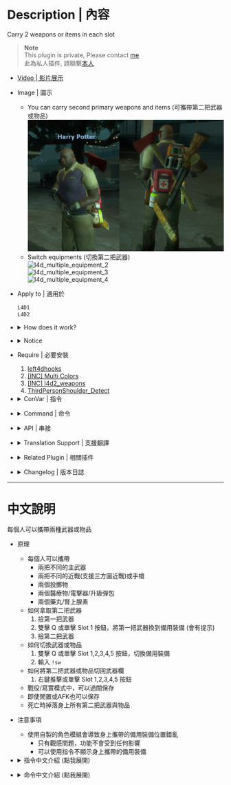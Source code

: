 # Description | 內容
Carry 2 weapons or items in each slot

> __Note__ <br/>
This plugin is private, Please contact [me](https://github.com/fbef0102/Game-Private_Plugin#私人插件列表-private-plugins-list)<br/>
此為私人插件, 請聯繫[本人](https://github.com/fbef0102/Game-Private_Plugin#私人插件列表-private-plugins-list)

* [Video | 影片展示](https://youtu.be/c5alhdER2Dc)

* Image | 圖示
	* You can carry second primary weapons and items (可攜帶第二把武器或物品)
    <br/>![l4d_multiple_equipment_1](image/l4d_multiple_equipment_1.jpg)
    * Switch equipments (切換第二把武器)
    <br/>![l4d_multiple_equipment_2](image/l4d_multiple_equipment_2.gif)
    <br/>![l4d_multiple_equipment_3](image/l4d_multiple_equipment_3.gif)
    <br/>![l4d_multiple_equipment_4](image/l4d_multiple_equipment_4.gif)

* Apply to | 適用於
    ```
    L4D1
    L4D2
    ```

* <details><summary>How does it work?</summary>

    * Everyone can carry
        * 2 different primary weapons
        * 2 different melee weapons (Support Custom Melee) or pistols
        * 2 thorwable items
        * 2 kits/defibrillators/upgradepacks
        * 2 pills/adrenalines
    * How to take second equipments:
        1. Take first weapn
        2. Double Press Q or Single Press slot 1 to switch first weapon into backup (There will be a message)
        3. Take second weapon
    * How to switch equipments:
        1. Double Press Q + Single Press slot 1,2,3,4,5 to switch equipments
        2. typ ```!sw```
    * How to restore item:
        1. Press 1,2,3,4,5 or shove.
    * Can save to next stage in coop/realism
    * Can save if player idle or afk
    * Drop all equipments when player is dead
</details>

* <details><summary>Notice</summary>

    * If player using character mods, the position of equipment will mess up on the body
        * Just a visual issue, the functionality won't be affected
        * Can set cvar to not display extra item equipment 
</details>

* Require | 必要安裝
    1. [left4dhooks](https://forums.alliedmods.net/showthread.php?t=321696)
    2. [[INC] Multi Colors](https://github.com/fbef0102/L4D1_2-Plugins/releases/tag/Multi-Colors)
    3. [[INC] l4d2_weapons](/L4D_插件/Require_檔案/scripting/include/l4d2_weapons.inc)
    4. [ThirdPersonShoulder_Detect](https://forums.alliedmods.net/showthread.php?p=2529779)

* <details><summary>ConVar | 指令</summary>

	* cfg/sourcemod/l4d_multiple_equipment.cfg
		```php
        // 0=Plugin off, 1=Plugin on.
        l4d_multiple_equipment_enable "1"

        // (Primary Weapon), 0=Disable, 1=Enable
        l4d_multiple_equipment_slot0_enable "1"

        // (Melee/Pistol), 0=Disable, 1=Enable
        l4d_multiple_equipment_slot1_enable "0"

        // (Throwable Item), 0=Disable, 1=Enable
        l4d_multiple_equipment_slot2_enable "1"

        // (Slots 4 Medkit/Defibrillator/Upgrade Pack), 0=Disable, 1=Enable
        l4d_multiple_equipment_slot3_enable "1"

        // (Slots 5 Pills/Adrenaline), 0=Disable, 1=Enable
        l4d_multiple_equipment_slot4_enable "1"

        // 1=Allow pick up same primary weapons (0=Not Allow)
        l4d_multiple_equipment_slot0_same "0"

        // (L4D2 only) 1=Allow pick up same melee/pistol weapons (0=Not Allow)
        l4d_multiple_equipment_slot1_same "0"

        // 1=Allow pick up same throwable items (0=Not Allow)
        l4d_multiple_equipment_slot2_same "1"

        // (L4D2 only) 1=Allow pick up same medkit/fefibrillator/upgrade pack items (0=Not Allow)
        l4d_multiple_equipment_slot3_same "1"

        // (L4D2 only) 1=Allow pick up same pill/adrenaline items (0=Not Allow)
        l4d_multiple_equipment_slot4_same "1"

        // How to switch equipments, 0=Single Press slot 1,2,3,4,5, 1=Double Press Q + Single Press slot 1,2,3,4,5
        l4d_multiple_equipment_switch_mode "1"

        // If 1, player can type !sw to switch equipments
        l4d_multiple_equipment_switch_cmd "1"

        // If 1, lock primary gun shoot when reaching 0 ammo (For the convenience to switch weapons)
        l4d_multiple_equipment_ammo_lock "1"

        // Players with these flags have access to switch equipments and carry 2 weapons or items in each slot. (Empty = Everyone, -1: Nobody)
        l4d_multiple_equipment_access_flag ""

        // If 1, Display Extra Item Equipment on the survivor
        l4d_multiple_equipment_view "1"

        // If 1, Enable AFK Save
        l4d_multiple_equipment_afk_save "1"

        // If 1, Player drops all second equipments and second items when die
        l4d_multiple_equipment_death_drop "1"

        // Show 'switch_mode' message to players entering survivor, 0=Off, 1=Chatbox, 2=Hint
        l4d_multiple_equipment_mode_notify "2"

        // Show 'switch_cmd' message to players entering survivor, 0=Off, 1=Chatbox, 2=Hint
        l4d_multiple_equipment_cmd_notify "1"
		```
</details>

* <details><summary>Command | 命令</summary>
    
    * **Switch equipments**
		```php
        sm_switchweapons
        sm_sw
		```
</details>

* <details><summary>API | 串接</summary>

    * [l4d_multiple_equipment.inc](scripting\include\l4d_multiple_equipment.inc)
        ```php
        library name: l4d_multiple_equipment
        ```
</details>

* <details><summary>Translation Support | 支援翻譯</summary>

	```
	English
	繁體中文
	简体中文
	```
</details>

* <details><summary>Related Plugin | 相關插件</summary>

    1. [l4d_weapon_limits](/L4D_插件/Weapons_武器/l4d_weapon_limits): Restrict weapons individually or together
        * 限制每個武器可以拿取的數量，超過就不能拿取
    2. [l4d2_melee_durability](/L4D_插件/Real_Realism_真寫實模式/l4d2_melee_durability): Every melee weapons have durability, once run out durability, the melee weapon will be removed
        * 每個近戰武器都有耐久值，揮砍殭屍會消耗耐力，當耐久值耗盡時移除近戰武器
</details>

* <details><summary>Changelog | 版本日誌</summary>

    * v2.1h (2025-1-15)
        * Fixed m60 or grenade launcher disappear

    * v2.0h (2024-7-9)
        * Add back primary weapon ammo lock
        * Compatibility with [l4d2_melee_durability](/L4D_插件/Real_Realism_真寫實模式/l4d2_melee_durability) v1.3 or above
        * Update Cvars

    * v1.9h (2024-6-18)
        * Remove primary weapon ammo lock

    * v1.8h (2024-6-8)
        * Fixed errors in l4d1
        * Add access flag
        * Update cvars

    * v1.7h (2024-5-2)
        * Detect dual pistol pickup

    * v1.6h (2024-3-29)
        * Fixed desert rifle not working

    * v1.5h (2024-1-22)
        * Fixed second weapon ammo is zero

    * v1.4h (2024-1-17)
        * Optimize code and improve performance
        * Player drops all second equipments and second items when die
        * Updata cvars

    * v1.3h (2023-12-18)
        * Fixed empty primary weapons can't now switch equipment

    * v1.2h (2023-12-13)
        * Add cvars to control if players can pick up same weappons and items
        * Add API
        * Compatible with l4d_weapon_limits v2.2 or above by harry

    * v1.1h (2023-12-11)
        * Fixed Knife model
        * Support Custom Melee

    * v1.0h (2023-11-28)
		* Remake code, convert code to latest syntax
		* Fix warnings when compiling on SourceMod 1.11.
		* Optimize code and improve performance
		* Translation Support
        * Safely remove weapons and items to prevent crash
        * Fix memoery leak
        * Remove menu
        * Add Cmds and Cvars

    * v1.8
        * Original Plugin by [panxiaohai](https://forums.alliedmods.net/showthread.php?t=166580)
</details>

- - - -
# 中文說明
每個人可以攜帶兩種武器或物品

* 原理
    * 每個人可以攜帶
        * 兩把不同的主武器
        * 兩把不同的近戰(支援三方圖近戰)或手槍
        * 兩個投擲物
        * 兩個醫療物/電擊器/升級彈包
        * 兩個藥丸/腎上腺素
    * 如何拿取第二把武器
        1. 撿第一把武器
        2. 雙擊 Q 或單擊 Slot 1 按鈕，將第一把武器換到備用裝備 (會有提示)
        3. 撿第二把武器
    * 如何切換武器或物品
        1. 雙擊 Q 或單擊 Slot 1,2,3,4,5 按鈕，切換備用裝備
        2. 輸入 ```!sw```
    * 如何將第二把武器或物品切回武器欄
        1. 右鍵推擊或單擊 Slot 1,2,3,4,5 按鈕
    * 戰役/寫實模式中，可以過關保存
    * 即使閒置或AFK也可以保存
    * 死亡時掉落身上所有第二把武器與物品

* 注意事項
    * 使用自製的角色模組會導致身上攜帶的備用裝備位置錯亂
        * 只有觀感問題，功能不會受到任何影響
        * 可以使用指令不顯示身上攜帶的備用裝備

* <details><summary>指令中文介紹 (點我展開)</summary>

	* cfg/sourcemod/l4d_multiple_equipment.cfg
		```php
        // 0=關閉插件, 1=啟動插件
        l4d_multiple_equipment_enable "1"

        // (主武器 可攜帶兩把), 0=關閉, 1=啟用
        l4d_multiple_equipment_slot0_enable "1"

        // (近戰/手槍 可攜帶兩把), 0=關閉, 1=啟用
        l4d_multiple_equipment_slot1_enable "0"

        // (投擲物品 可攜帶兩瓶), 0=關閉, 1=啟用
        l4d_multiple_equipment_slot2_enable "1"

        // (Slots 4 醫療包/電擊器/升級彈包 可攜帶兩個), 0=關閉, 1=啟用
        l4d_multiple_equipment_slot3_enable "1"

        // (Slots 5 藥丸/腎上腺素 可攜帶兩個), 0=關閉, 1=啟用
        l4d_multiple_equipment_slot4_enable "1"

        // (可攜帶相同 主武器), 0=不可以, 1=可以
        l4d_multiple_equipment_slot0_same "0"

        // (限L4D2) (可攜帶相同 近戰/手槍),  0=不可以, 1=可以
        l4d_multiple_equipment_slot1_same "0"

        // (可攜帶相同 投擲物品),  0=不可以, 1=可以
        l4d_multiple_equipment_slot2_same "1"

        // (限L4D2) (可攜帶相同 醫療包/電擊器/升級彈包),  0=不可以, 1=可以
        l4d_multiple_equipment_slot3_same "1"

        // (限L4D2) (可攜帶相同 藥丸/腎上腺素),  0=不可以, 1=可以
        l4d_multiple_equipment_slot4_same "1"

        // 玩家如何切換裝備, 0=單擊 Slot 1,2,3,4,5 按鈕, 1=雙擊 Q 或單擊 Slot 1,2,3,4,5 按鈕
        l4d_multiple_equipment_switch_mode "1"

        // 為1時，玩家也可以輸入 !sw 切換裝備
        l4d_multiple_equipment_switch_cmd "1"

        // 為1時，主武器0彈藥時，會剩下最後一顆子彈並鎖住不能開槍 (為了方便切換主武器使用)
        l4d_multiple_equipment_ammo_lock "1"

        // 擁有這些權限的玩家，才可以輸入切換備用裝備與攜帶雙武器與物品 (留白 = 任何人都能, -1: 無人)
        l4d_multiple_equipment_access_flag ""

        // 為1時，玩家身上顯示額外攜帶的裝備 (裝飾用的)
        l4d_multiple_equipment_view "1"

        // 為1時，即使玩家閒置或AFK可以保存備用裝備
        l4d_multiple_equipment_afk_save "1"

        // 為1時，玩家死亡時掉出所有備用裝備的武器與物資
        l4d_multiple_equipment_death_drop "1"

        // 按鈕操作該如何顯示. (0: 不提示, 1: 聊天框, 2: 黑底白字框)
        l4d_multiple_equipment_mode_notify "2"

        // 指令操作該如何顯示. (0: 不提示, 1: 聊天框, 2: 黑底白字框)
        l4d_multiple_equipment_cmd_notify "1"
		```
</details>

* <details><summary>命令中文介紹 (點我展開)</summary>
    
    * **切換備用的武器裝備**
		```php
        sm_switchweapons
        sm_sw
		```
</details>
